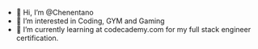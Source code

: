 - 👋 Hi, I’m @Chenentano
- 👀 I’m interested in Coding, GYM and Gaming
- 🌱 I’m currently learning at codecademy.com for my full stack engineer certification.
